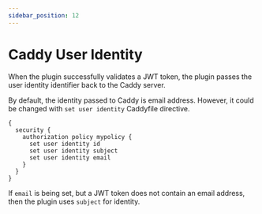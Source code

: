 ```yaml
---
sidebar_position: 12
---
```


# Caddy User Identity

When the plugin successfully validates a JWT token, the plugin passes
the user identity identifier back to the Caddy server.

By default, the identity passed to Caddy is email address. However,
it could be changed with `set user identity` Caddyfile directive.

```
{
  security {
    authorization policy mypolicy {
      set user identity id
      set user identity subject
      set user identity email
    }
  }
}
```

If `email` is being set, but a JWT token does not contain an email address,
then the plugin uses `subject` for identity.
